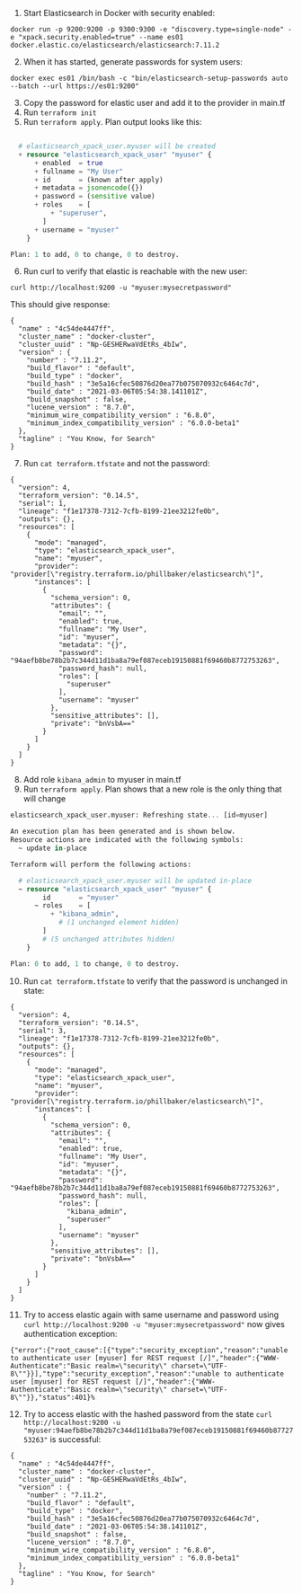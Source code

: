 1. Start Elasticsearch in Docker with security enabled: 
```
docker run -p 9200:9200 -p 9300:9300 -e "discovery.type=single-node" -e "xpack.security.enabled=true" --name es01 docker.elastic.co/elasticsearch/elasticsearch:7.11.2
```
2. When it has started, generate passwords for system users: 
```
docker exec es01 /bin/bash -c "bin/elasticsearch-setup-passwords auto --batch --url https://es01:9200"
```
3. Copy the password for elastic user and add it to the provider in main.tf
4. Run ```terraform init```
5. Run ```terraform apply```. Plan output looks like this:

```terraform

  # elasticsearch_xpack_user.myuser will be created
  + resource "elasticsearch_xpack_user" "myuser" {
      + enabled  = true
      + fullname = "My User"
      + id       = (known after apply)
      + metadata = jsonencode({})
      + password = (sensitive value)
      + roles    = [
          + "superuser",
        ]
      + username = "myuser"
    }

Plan: 1 to add, 0 to change, 0 to destroy.
```
6. Run curl to verify that elastic is reachable with the new user:
```
curl http://localhost:9200 -u "myuser:mysecretpassword"
```
This should give response:
```
{
  "name" : "4c54de4447ff",
  "cluster_name" : "docker-cluster",
  "cluster_uuid" : "Np-GESHERwaVdEtRs_4bIw",
  "version" : {
    "number" : "7.11.2",
    "build_flavor" : "default",
    "build_type" : "docker",
    "build_hash" : "3e5a16cfec50876d20ea77b075070932c6464c7d",
    "build_date" : "2021-03-06T05:54:38.141101Z",
    "build_snapshot" : false,
    "lucene_version" : "8.7.0",
    "minimum_wire_compatibility_version" : "6.8.0",
    "minimum_index_compatibility_version" : "6.0.0-beta1"
  },
  "tagline" : "You Know, for Search"
}
```
7. Run ```cat terraform.tfstate``` and not the password:
```
{
  "version": 4,
  "terraform_version": "0.14.5",
  "serial": 1,
  "lineage": "f1e17378-7312-7cfb-8199-21ee3212fe0b",
  "outputs": {},
  "resources": [
    {
      "mode": "managed",
      "type": "elasticsearch_xpack_user",
      "name": "myuser",
      "provider": "provider[\"registry.terraform.io/phillbaker/elasticsearch\"]",
      "instances": [
        {
          "schema_version": 0,
          "attributes": {
            "email": "",
            "enabled": true,
            "fullname": "My User",
            "id": "myuser",
            "metadata": "{}",
            "password": "94aefb8be78b2b7c344d11d1ba8a79ef087eceb19150881f69460b8772753263",
            "password_hash": null,
            "roles": [
              "superuser"
            ],
            "username": "myuser"
          },
          "sensitive_attributes": [],
          "private": "bnVsbA=="
        }
      ]
    }
  ]
}
```
8. Add role ```kibana_admin``` to myuser in main.tf
9. Run ```terraform apply```. Plan shows that a new role is the only thing that will change
```terraform
elasticsearch_xpack_user.myuser: Refreshing state... [id=myuser]

An execution plan has been generated and is shown below.
Resource actions are indicated with the following symbols:
  ~ update in-place

Terraform will perform the following actions:

  # elasticsearch_xpack_user.myuser will be updated in-place
  ~ resource "elasticsearch_xpack_user" "myuser" {
        id       = "myuser"
      ~ roles    = [
          + "kibana_admin",
            # (1 unchanged element hidden)
        ]
        # (5 unchanged attributes hidden)
    }

Plan: 0 to add, 1 to change, 0 to destroy.
```
10. Run ```cat terraform.tfstate``` to verify that the password is unchanged in state:
```
{
  "version": 4,
  "terraform_version": "0.14.5",
  "serial": 3,
  "lineage": "f1e17378-7312-7cfb-8199-21ee3212fe0b",
  "outputs": {},
  "resources": [
    {
      "mode": "managed",
      "type": "elasticsearch_xpack_user",
      "name": "myuser",
      "provider": "provider[\"registry.terraform.io/phillbaker/elasticsearch\"]",
      "instances": [
        {
          "schema_version": 0,
          "attributes": {
            "email": "",
            "enabled": true,
            "fullname": "My User",
            "id": "myuser",
            "metadata": "{}",
            "password": "94aefb8be78b2b7c344d11d1ba8a79ef087eceb19150881f69460b8772753263",
            "password_hash": null,
            "roles": [
              "kibana_admin",
              "superuser"
            ],
            "username": "myuser"
          },
          "sensitive_attributes": [],
          "private": "bnVsbA=="
        }
      ]
    }
  ]
}
```
11. Try to access elastic again with same username and password using ```curl http://localhost:9200 -u "myuser:mysecretpassword"``` now gives authentication exception:
```
{"error":{"root_cause":[{"type":"security_exception","reason":"unable to authenticate user [myuser] for REST request [/]","header":{"WWW-Authenticate":"Basic realm=\"security\" charset=\"UTF-8\""}}],"type":"security_exception","reason":"unable to authenticate user [myuser] for REST request [/]","header":{"WWW-Authenticate":"Basic realm=\"security\" charset=\"UTF-8\""}},"status":401}%
```
12. Try to access elastic with the hashed password from the state ```curl http://localhost:9200 -u "myuser:94aefb8be78b2b7c344d11d1ba8a79ef087eceb19150881f69460b8772753263"``` is successful:
```
{
  "name" : "4c54de4447ff",
  "cluster_name" : "docker-cluster",
  "cluster_uuid" : "Np-GESHERwaVdEtRs_4bIw",
  "version" : {
    "number" : "7.11.2",
    "build_flavor" : "default",
    "build_type" : "docker",
    "build_hash" : "3e5a16cfec50876d20ea77b075070932c6464c7d",
    "build_date" : "2021-03-06T05:54:38.141101Z",
    "build_snapshot" : false,
    "lucene_version" : "8.7.0",
    "minimum_wire_compatibility_version" : "6.8.0",
    "minimum_index_compatibility_version" : "6.0.0-beta1"
  },
  "tagline" : "You Know, for Search"
}
```